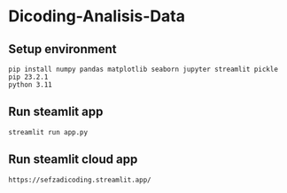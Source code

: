 # Dicoding-Analisis-Data

## Setup environment
```
pip install numpy pandas matplotlib seaborn jupyter streamlit pickle
pip 23.2.1
python 3.11
```


## Run steamlit app
```
streamlit run app.py
```

## Run steamlit cloud app
```
https://sefzadicoding.streamlit.app/
```
